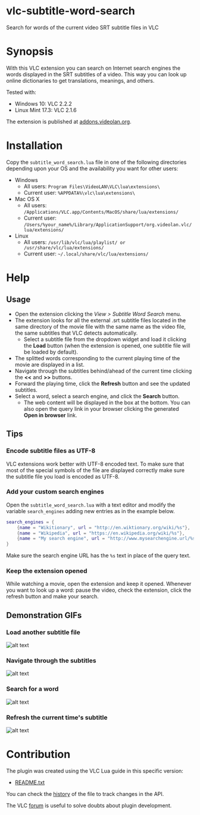 # vlc-subtitle-word-search

Search for words of the current video SRT subtitle files in VLC

# Synopsis

With this VLC extension you can search on Internet search engines the words displayed in the SRT subtitles of a video. This way you can look up online dictionaries to get translations, meanings, and others.

Tested with:

* Windows 10: VLC 2.2.2
* Linux Mint 17.3: VLC 2.1.6

The extension is published at [addons.videolan.org](http://addons.videolan.org/content/show.php/Subtitle+Word+Search?content=175924).

# Installation

Copy the `subtitle_word_search.lua` file in one of the following directories depending upon your OS and the availability you want for other users:

* Windows
	* All users: `Program Files\VideoLAN\VLC\lua\extensions\`
	* Current user: `%APPDATA%\vlc\lua\extensions\`
* Mac OS X
	* All users: `/Applications/VLC.app/Contents/MacOS/share/lua/extensions/`
	* Current user: `/Users/%your_name%/Library/ApplicationSupport/org.videolan.vlc/lua/extensions/`
* Linux
	* All users: `/usr/lib/vlc/lua/playlist/ or /usr/share/vlc/lua/extensions/`
	* Current user: `~/.local/share/vlc/lua/extensions/`

# Help

## Usage

* Open the extension clicking the *View > Subtitle Word Search* menu.
* The extension looks for all the external .srt subtitle files located in the same directory of the movie file with the same name as the video file, the same subtitles that VLC detects automatically.
	* Select a subtitle file from the dropdown widget and load it clicking the **Load** button (when the extension is opened, one subtitle file will be loaded by default).
* The splitted words corresponding to the current playing time of the movie are displayed in a list.
* Navigate through the subtitles behind/ahead of the current time clicking the **<<** and **>>** buttons.
* Forward the playing time, click the **Refresh** button and see the updated subtitles.
* Select a word, select a search engine, and click the **Search** button.
	* The web content will be displayed in the box at the bottom. You can also open the query link in your browser clicking the generated **Open in browser** link.

## Tips

### Encode subtitle files as UTF-8
VLC extensions work better with UTF-8 encoded text. To make sure that most of the special symbols of the file are displayed correctly make sure the subtitle file you load is encoded as UTF-8.

### Add your custom search engines
Open the `subtitle_word_search.lua` with a text editor and modify the variable `search_engines` adding new entries as in the example below.
```lua
search_engines = {
	{name = "Wikitionary", url = "http://en.wiktionary.org/wiki/%s"},
	{name = "Wikipedia", url = "https://en.wikipedia.org/wiki/%s"},
	{name = "My search engine", url = "http://www.mysearchengine.url/%s"} --New search engine!
}
```
Make sure the search engine URL has the `%s` text in place of the query text.

### Keep the extension opened
While watching a movie, open the extension and keep it opened. Whenever you want to look up a word: pause the video, check the extension, click the refresh button and make your search.

## Demonstration GIFs

### Load another subtitle file

![alt text](https://raw.githubusercontent.com/tcrespog/vlc-subtitle-word-search/static/demonstrations/load.gif "Load a subtitle demonstration")

### Navigate through the subtitles

![alt text](https://raw.githubusercontent.com/tcrespog/vlc-subtitle-word-search/static/demonstrations/navigation.gif "Navigate subtitles demonstration")

### Search for a word

![alt text](https://raw.githubusercontent.com/tcrespog/vlc-subtitle-word-search/static/demonstrations/search.gif "Search for a word demonstration")

### Refresh the current time's subtitle

![alt text](https://raw.githubusercontent.com/tcrespog/vlc-subtitle-word-search/static/demonstrations/refresh.gif "Refresh the subtitle demonstration")

# Contribution

The plugin was created using the VLC Lua guide in this specific version:
- [README.txt](https://github.com/videolan/vlc/blob/d7a88fe038a9a1d56773d576365d4f6243f4d450/share/lua/README.txt)

You can check the [history](https://github.com/videolan/vlc/commits/master/share/lua/README.txt) of the file to track changes in the API.

The VLC [forum](https://forum.videolan.org/viewforum.php?f=29) is useful to solve doubts about plugin development.